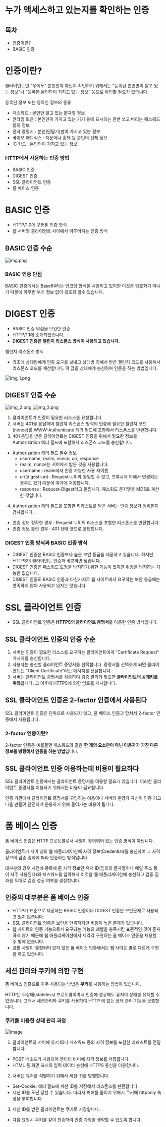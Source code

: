 # 누가 액세스하고 있는지를 확인하는 인증

## 목차

- 인증이란?
- BASIC 인증

# 인증이란?

클라이언트인 "우에노" 본인인지 아닌지 확인하기 위해서는 "등록된 본인만이 알고 있는 정보"나 "등록한 본인만이 가지고 있는 정보" 등으로 확인할 필요가 있습니다.

등록된 정보 또는 등록한 정보의 종류

- 패스워드 : 본인만 알고 있는 문자열 정보
- 원타임 토큰 : 본인만이 가지고 있는 기기 등에 표시되는 한번 쓰고 버리는 패스워드 등의 정보
- 전자 증명서 : 본인(단말기)만이 가지고 있는 정보
- 바이오 매트릭스 : 지문이나 홍채 등 본인의 신체 정보
- IC 카드 : 본인만이 가지고 있는 정보

### HTTP에서 사용하는 인증 방법

- BASIC 인증
- DIGEST 인증
- SSL 클라이언트 인증
- 폼 베이스 인증

# BASIC 인증

- HTTP/1.0에 구현된 인증 방식
- 웹 서버와 클라이언트 사이에서 이루어지는 인증 방식

## BASIC 인증 수순

![img.png](img.png)

### BASIC 인증 단점

BASIC 인증에서는 Base64라는 인코딩 형식을 사용하고 있지만 이것은 암호화가 아니기 때문에 아무런 부가 정보 없이 복호화 할수 있습니다.

# DIGEST 인증

- BASIC 인증 약점을 보완한 인증
- HTTP/1.1에 소개되었습니다.
- **DIGEST 인증은 챌린지 리스폰스 방식이 사용되고 있습니다.**

챌린지 리스폰스 방식

- 최초에 상대방에게 인증 요구를 보내고 상대방 측에서 받은 챌린지 코드를 사용해서 리스폰스 코드를 계산합니다.
  이 값을 상대에게 송신하여 인증을 하는 방법입니다.

![img_1.png](img_1.png)

## DIGEST 인증 수순
![img_2.png](img_2.png)
![img_3.png](img_3.png)
1. 클라이언트가 인증이 필요한 리소스를 요청합니다.
2. 서버는 401을 응답하며 챌린지 리스폰스 방식의 인증에 필요한 챌린지 코드(nonce)를 WWW-Authenticate 헤더 필드에 포함해서 리스폰스를 반환합니다.
3. 401 응답을 받은 클라이언트는 DIGEST 인증을 위해서 필요한 정보를 Authorization 헤더 필드에 포함해서 리스폰스 코드를 송신합니다.
  - Authorization 헤더 필드 필수 정보
    - username, realm, nonce, uri, response
    - realm, nonce는 서버에서 받은 것을 사용합니다.
    - username : realm에서 인증 가능한 사용 자이름
    - uri(digest-uri) : Request-URI와 동일할 수 있고, 프록시에 의해서 변경되는 경우도 있기 때문에 여기에 저장합니다.
    - response : Request-Digest라고 불립니다. 패스워드 문자열을 MD5로 계산한 것입니다.
4. Authorization 헤더 필드를 포함한 리퀘스트를 받은 서버는 인증 정보가 정확한지 검사합니다.
  - 인증 정보 정확한 경우 : Request-URI의 리소스를 포함한 리스폰스를 반환합니다.
  - 인증 정보 틀린 경우 : 401 상태 코드로 응답합니다.

### DIGEST 인증 방식과 BASIC 인증 방식
- DIGEST 인증은 BASIC 인증보다 높은 보안 등급을 제공하고 있습니다. 하지만 HTTPS의 클라이언트 인증과 비교하면 낮습니다.
- DIGEST 인증은 패스워드 도청을 방지하기 위한 기능이 있지만 위장을 방지하는 기능은 없습니다.
- DIGEST 인증도 BASIC 인증과 마찬가지로 웹 사이트에서 요구하는 보안 등급에는 만족하지 않아 사용되고 있지는 않습니다.

# SSL 클라이언트 인증
- SSL 클라이언트 인증은 **HTTPS의 클라이언트 증명서**를 이용한 인증 방식입니다.

## SSL 클라이언트 인증의 인증 수순
1. 서버는 인증이 필요한 리소스를 요구하는 클라이언트에게 "Certificate Request" 메시지를 송신합니다.
2. 사용자는 송신할 클라이언트 증명서를 선택합니다. 증명서를 선택하게 되면 클라이언트는 "Client Certificate"라는 메시지를 전달합니다.
3. 서버는 클라이언트 증명서를 검증하여 검증 결과가 맞으면 **클라이언트의 공개키를 취득**합니다. 그 이후에 HTTPS에 의한 암호를 게시합니다.

## SSL 클라이언트 인증은 2-factor 인증에서 사용된다
SSL 클라이언트 인증은 단독으로 사용되지 않고, 폼 베이스 인증과 합쳐서 2-factor 인증에서 사용됩니다.

### 2-factor 인증이란?
2-factor 인증은 예를들면 패스워드와 같은 **한 개의 요소만이 아닌 이용자가 가진 다른 정보를 병행해서 인증을 하는 방법**입니다.

## SSL 클라이언트 인증 이용하는데 비용이 필요하다
SSL 클라이언트 인증에서는 클라이언트 증명서를 이용할 필요가 있습니다. 이러한 클라이언트 증명서를 이용하기 위해서는 비용이 필요합니다.

인증 기관에서 클라이언트 증명서를 구입하는 이용이나 서버의 운영자 자신이 인증 기고나을 만들어 안전하게 운용하기 위해 들어가는 비용이 됩니다.

# 폼 베이스 인증
폼 베이스 인증은 HTTP 프로토콜로서 사양이 정의되어 있는 인증 방식이 아닙니다.

클라이언트가 서버 상의 웹 애플리케이션에 자격 정보(Credential)를 송신하여 그 자격 정보의 검증 결과에 따라 인증하는 방식입니다.

대부분의 경우 사전에 등록해 둔 자격 정보인 유저 ID(임의의 문자열이나 메일 주소 등이 자주 사용된다)와 패스워드를 입력해서 이것을 웹 애플리케이션에 송신하고 검증 결과를 토대로 검증 성공 여부를 결정합니다.

## 인증의 대부분은 폼 베이스 인증
- HTTP가 표준으로 제공하는 BASIC 인증이나 DIGEST 인증은 보안문제로 사용되고 있지 않습니다.
- SSL 클라이언트 인증은 보안을 만족하지만 비용이 높은 문제가 있습니다.
- 웹 사이트의 인증 기능으로서 요구되는 기능의 레벨을 충족시킨 표준적인 것이 존재하지 않기 때문에 웹 애플리케이션에서 제각각 구현하는 폼 베이스 인증을 채용할 수 밖에 없습니다.
- 공통 사양이 결정되어 있지 않은 폼 베이스 인증에서는 웹 사이트 별로 다르게 구현을 하고 있습니다.

## 세션 관리와 쿠키에 의한 구현
폼 베이스 인증으로 자주 사용되는 방법은 **쿠키**를 사용하는 방법이 있습니다.

HTTP는 무상태(stateless) 프로토콜이여서 인증에 성공해도 유저의 상태를 유지할 수 없습니다. 그래서 세션관리와 쿠키를 사용하여 HTTP 에 없는 상태 관리 기능을 보충합니다.

### 쿠키를 이용한 상태 관리 과정
![image](https://user-images.githubusercontent.com/33227831/229262916-ff2cc173-f8dd-49b5-93d4-ac904ab02ecf.png)
1. 클라이언트와 서버에 유저 ID나 패스워드 등의 자격 정보를 포함한 리퀘스트를 전달합니다.
  - POST 메소드가 사용되어 엔티티 바디에 자격 정보를 저장합니다.
  - HTML 폼 화면 표시와 입력 데이터 송신에 HTTPS 통신을 이용합니다.
2. 서버는 유저를 식별하기 위해서 세션 ID를 발행합니다.
  - Set-Cookie: 헤더 필드에 세션 ID를 저장해서 리스폰스를 반환합니다.
  - 세션 ID를 도난 당할 수 있습니다. 따라서 피해를 줄이기 위해서 쿠키에 httponly 속성을 부여합니다.
3. 세션 ID를 받은 클라이언트는 쿠키로 저장합니다.
  - 다음 요청시 쿠키를 같이 전송하여 인증 과정을 생략할 수 있도록 합니다.
